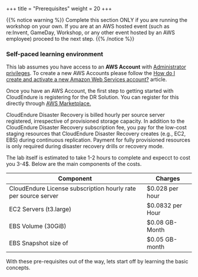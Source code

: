 +++
title = "Prerequisites"
weight = 20
+++

{{% notice warning %}}
Complete this section ONLY if you are running the workshop on your own. If you are at an AWS hosted event (such as re:Invent, GameDay, Workshop, or any other event hosted by an AWS employee) proceed to the next step.
{{% /notice %}}


### Self-paced learning environment

This lab assumes you have access to an **AWS Account** with <a href="https://docs.aws.amazon.com/IAM/latest/UserGuide/getting-started_create-admin-group.html" target="_blank">Administrator privileges</a>. To create a new AWS Accounts please follow the <a href="https://aws.amazon.com/premiumsupport/knowledge-center/create-and-activate-aws-account/" target="_blank">How do I create and activate a new Amazon Web Services account?</a> article.

 Once you have an AWS Account, the first step to getting started with CloudEndure is registering for the DR Solution. You can register for this directly through [AWS Marketplace.](https://docs.cloudendure.com/Content/Getting_Started_with_CloudEndure/Registering_to_CloudEndure_DR/Registering_to_CloudEndure_DR.htm#Getting_Started_with_CloudEndure/Registering_to_CloudEndure_Solutions/Registering_to_CloudEndure_Solutions.htm#Disaster)


CloudEndure Disaster Recovery is billed hourly per source server registered, irrespective of provisioned storage capacity. In addition to the CloudEndure Disaster Recovery subscription fee, you pay for the low-cost staging resources that CloudEndure Disaster Recovery creates (e.g., EC2, EBS) during continuous replication. Payment for fully provisioned resources is only required during disaster recovery drills or recovery mode.

The lab itself is estimated to take 1-2 hours to complete and expecct to cost you 3-4$. Below are the main components of the costs.

|   Component       | Charges                   |
|----------|--------------------|
| CloudEndure License subscription hourly rate per source server | $0.028 per hour |
| EC2 Servers (t3.large) | $0.0832 per Hour |
| EBS Volume (30GiB) | $0.08 GB-Month|
| EBS Snapshot size of  | $0.05 GB-month |

With these pre-requisites out of the way, lets start off by learning the basic concepts.